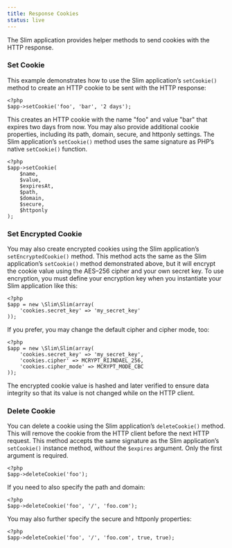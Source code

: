 ```yaml
---
title: Response Cookies
status: live
---
```


The Slim application provides helper methods to send cookies with the HTTP response.

### Set Cookie

This example demonstrates how to use the Slim application’s `setCookie()` method to create an HTTP cookie to be sent
with the HTTP response:

    <?php
    $app->setCookie('foo', 'bar', '2 days');

This creates an HTTP cookie with the name "foo" and value "bar" that expires two days from now. You may also provide
additional cookie properties, including its path, domain, secure, and httponly settings. The Slim application’s
`setCookie()` method uses the same signature as PHP’s native `setCookie()` function.

    <?php
    $app->setCookie(
        $name,
        $value,
        $expiresAt,
        $path,
        $domain,
        $secure,
        $httponly
    );

### Set Encrypted Cookie

You may also create encrypted cookies using the Slim application’s `setEncryptedCookie()` method. This method acts
the same as the Slim application’s `setCookie()` method demonstrated above, but it will encrypt the cookie value
using the AES–256 cipher and your own secret key. To use encryption, you must define your encryption key when you
instantiate your Slim application like this:

    <?php
    $app = new \Slim\Slim(array(
        'cookies.secret_key' => 'my_secret_key'
    ));

If you prefer, you may change the default cipher and cipher mode, too:

    <?php
    $app = new \Slim\Slim(array(
        'cookies.secret_key' => 'my_secret_key',
        'cookies.cipher' => MCRYPT_RIJNDAEL_256,
        'cookies.cipher_mode' => MCRYPT_MODE_CBC
    ));

The encrypted cookie value is hashed and later verified to ensure data integrity so that its value is not changed
while on the HTTP client.

### Delete Cookie

You can delete a cookie using the Slim application’s `deleteCookie()` method. This will remove the cookie from
the HTTP client before the next HTTP request. This method accepts the same signature as the Slim application’s
`setCookie()` instance method, *without* the `$expires` argument. Only the first argument is required.

    <?php
    $app->deleteCookie('foo');

If you need to also specify the path and domain:

    <?php
    $app->deleteCookie('foo', '/', 'foo.com');

You may also further specify the secure and httponly properties:

    <?php
    $app->deleteCookie('foo', '/', 'foo.com', true, true);
